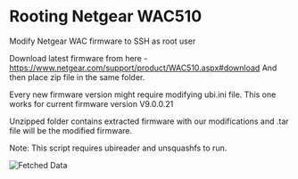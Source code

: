 # Rooting Netgear WAC510
 Modify Netgear WAC firmware to SSH as root user
 
 Download latest firmware from here - https://www.netgear.com/support/product/WAC510.aspx#download
 And then place zip file in the same folder.
 
 Every new firmware version might require modifying ubi.ini file. This one works for current firmware version V9.0.0.21
 
 Unzipped folder contains extracted firmware with our modifications and .tar file will be the modified firmware.
 
 Note: This script requires ubireader and unsquashfs to run.
 
 ![Fetched Data](ScriptInAction.gif)

